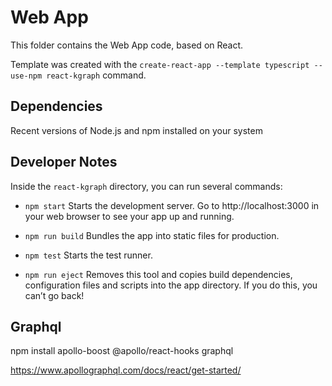 # Web App

This folder contains the Web App code, based on React.

Template was created with the `create-react-app --template typescript --use-npm react-kgraph` command.

## Dependencies

Recent versions of Node.js and npm installed on your system

## Developer Notes

Inside the `react-kgraph` directory, you can run several commands:

- `npm start`
    Starts the development server. Go to http://localhost:3000 in your web browser to see your app up and running.

- `npm run build`
    Bundles the app into static files for production.

- `npm test`
    Starts the test runner.

- `npm run eject`
    Removes this tool and copies build dependencies, configuration files
    and scripts into the app directory. If you do this, you can’t go back!

## Graphql

npm install apollo-boost @apollo/react-hooks graphql

https://www.apollographql.com/docs/react/get-started/